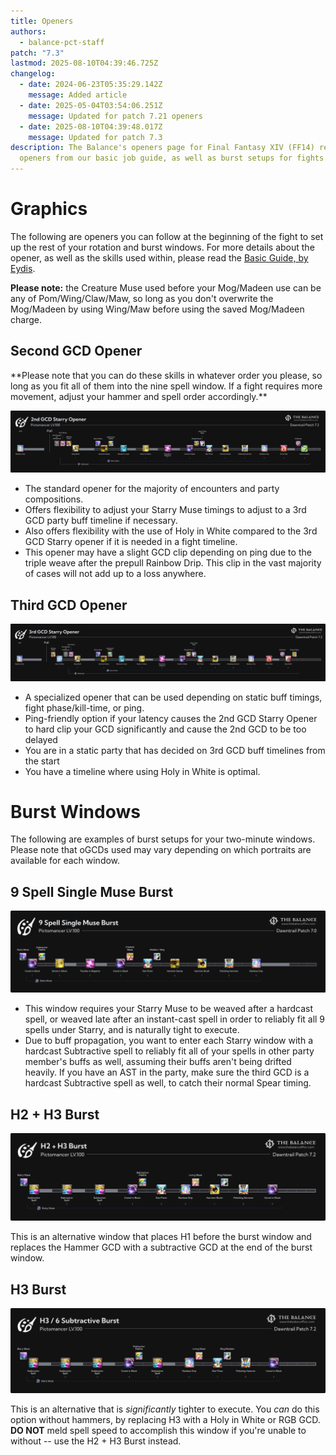 ```yaml
---
title: Openers
authors:
  - balance-pct-staff
patch: "7.3"
lastmod: 2025-08-10T04:39:46.725Z
changelog:
  - date: 2024-06-23T05:35:29.142Z
    message: Added article
  - date: 2025-05-04T03:54:06.251Z
    message: Updated for patch 7.21 openers
  - date: 2025-08-10T04:39:48.017Z
    message: Updated for patch 7.3
description: The Balance's openers page for Final Fantasy XIV (FF14) reviews the
  openers from our basic job guide, as well as burst setups for fights.
---
```

# Graphics

The following are openers you can follow at the beginning of the fight to set up the rest of your rotation and burst windows. For more details about the opener, as well as the skills used within, please read the [Basic Guide, by Eydis](https://www.thebalanceffxiv.com/jobs/casters/pictomancer/basic-guide/).

**Please note:** the Creature Muse used before your Mog/Madeen use can be any of Pom/Wing/Claw/Maw, so long as you don't overwrite the Mog/Madeen by using  Wing/Maw before using the saved Mog/Madeen charge.

## Second GCD Opener

﻿\*\*Please note that you can do these skills in whatever order you please, so long as you fit all of them into the nine spell window. If a fight requires more movement, adjust your hammer and spell order accordingly.\*\*<br>

![Pictomancer 2nd GCD Opener](/img/jobs/pct/pictomancer_2nd_gcd_starry_opener.png "Pictomancer 9 Spell Single Muse Opener")

* The standard opener for the majority of encounters and party compositions.
* Offers flexibility to adjust your Starry Muse timings to adjust to a 3rd GCD party buff timeline if necessary.
* Also offers flexibility with the use of Holy in White compared to the 3rd GCD Starry opener if it is needed in a fight timeline.
* This opener may have a slight GCD clip depending on ping due to the triple weave after the prepull Rainbow Drip. This clip in the vast majority of cases will not add up to a loss anywhere.

## Third GCD Opener

![3rd GCD Opener](/img/jobs/pct/pictomancer_3rd_gcd_starry_opener.png "3rd GCD Opener")

* A specialized opener that can be used depending on static buff timings, fight phase/kill-time, or ping.
* Ping-friendly option if your latency causes the 2nd GCD Starry Opener to hard clip your GCD significantly and cause the 2nd GCD to be too delayed
* You are in a static party that has decided on 3rd GCD buff timelines from the start
* You have a timeline where using Holy in White is optimal.

# Burst Windows

The following are examples of burst setups for your two-minute windows. Please note that oGCDs used may vary depending on which portraits are available for each window. 

## 9 Spell Single Muse Burst

![9 GCD Single Muse Burst](/img/jobs/pct/1000091140.png "9 GCD Single Muse Burst")

* This window requires your Starry Muse to be weaved after a hardcast spell, or weaved late after an instant-cast spell in order to reliably fit all 9 spells under Starry, and is naturally tight to execute.
* Due to buff propagation, you want to enter each Starry window with a hardcast Subtractive spell to reliably fit all of your spells in other party member's buffs as well, assuming their buffs aren't being drifted heavily. If you have an AST in the party, make sure the third GCD is a hardcast Subtractive spell as well, to catch their normal Spear timing.

## H2 + H3 Burst

![H2 H3 Burst](/img/jobs/pct/image_2025-05-03_225335312.png "H2 H3 Burst")

This is an alternative window that places H1 before the burst window and replaces the Hammer GCD with a subtractive GCD at the end of the burst window.

## H3 Burst

![H3 Burst](/img/jobs/pct/1000048079.png "H3 Burst")

This is an alternative that is *significantly* tighter to execute. You *can* do this option without hammers, by replacing H3 with a Holy in White or RGB GCD. **DO NOT** meld spell speed to accomplish this window if you're unable to without -- use the H2 + H3 Burst instead.
